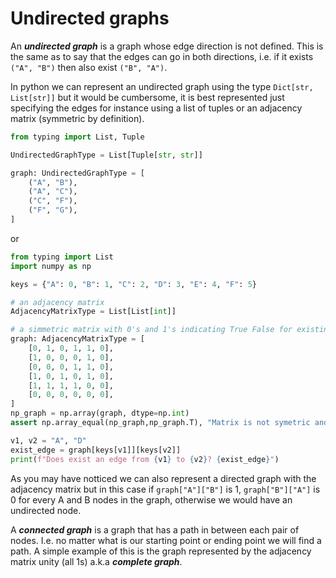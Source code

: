 # Undirected graphs

An ***undirected graph*** is a graph whose edge direction is not defined. This is the same as to say that the edges can go in both directions, i.e. if it exists ```("A", "B")``` then also exist ```("B", "A")```.

In python we can represent an undirected graph using the type ```Dict[str, List[str]]``` but it would be cumbersome, it is best represented just specifying the edges for instance using a list of tuples or an adjacency matrix (symmetric by definition).

```python
from typing import List, Tuple

UndirectedGraphType = List[Tuple[str, str]]

graph: UndirectedGraphType = [
	("A", "B"),
	("A", "C"),
	("C", "F"),
	("F", "G"),
]
```
or

```python
from typing import List
import numpy as np

keys = {"A": 0, "B": 1, "C": 2, "D": 3, "E": 4, "F": 5}

# an adjacency matrix
AdjacencyMatrixType = List[List[int]]

# a simmetric matrix with 0's and 1's indicating True False for existing edge
graph: AdjacencyMatrixType = [
	[0, 1, 0, 1, 1, 0],
	[1, 0, 0, 0, 1, 0],
	[0, 0, 0, 1, 1, 0],
	[1, 0, 1, 0, 1, 0],
	[1, 1, 1, 1, 0, 0],
	[0, 0, 0, 0, 0, 0],
]
np_graph = np.array(graph, dtype=np.int)
assert np.array_equal(np_graph,np_graph.T), "Matrix is not symetric and does not represent undirected graph"

v1, v2 = "A", "D"
exist_edge = graph[keys[v1]][keys[v2]]
print(f"Does exist an edge from {v1} to {v2}? {exist_edge}")

```

As you may have notticed we can also represent a directed graph with the adjacency matrix but in this case if ```graph["A"]["B"]``` is 1, ```graph["B"]["A"]``` is 0 for every A and B nodes in the graph, otherwise we would have an undirected node.

A ***connected graph*** is a graph that has a path in between each pair of nodes. I.e. no matter what is our starting point or ending point we will find a path. A simple example of this is the graph represented by the adjacency matrix unity (all 1s) a.k.a ***complete graph***.